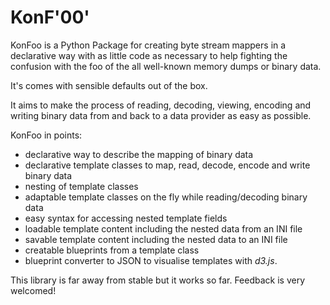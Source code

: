 # KonF'00'

KonFoo is a Python Package for creating byte stream mappers in a declarative
way with as little code as necessary to help fighting the confusion with the
foo of the all well-known memory dumps or binary data.

It's comes with sensible defaults out of the box.

It aims to make the process of reading, decoding, viewing, encoding and
writing binary data from and back to a data provider as easy as possible.

KonFoo in points:

-   declarative way to describe the mapping of binary data
-   declarative template classes to map, read, decode, encode and write binary data
-   nesting of template classes
-   adaptable template classes on the fly while reading/decoding binary data
-   easy syntax for accessing nested template fields
-   loadable template content including the nested data from an INI file
-   savable template content including the nested data to an INI file
-   creatable blueprints from a template class
-   blueprint converter to JSON to visualise templates with *d3.js*.

This library is far away from stable but it works so far. Feedback is very welcomed!
